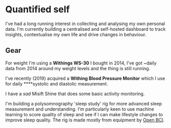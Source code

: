 # Quantified self

I've had a long running interest in collecting and analysing my own personal data. I'm currently building a centralised and self-hosted dashboard to track insights, contextualise my own life and drive changes in behaviour. 

## Gear

For weight I'm using a **Withings WS-30** I bought in 2014, I've got ~daily data from 2014 around my weight levels and the thing is still running. 

I've recently \(2019\) acquired a **Withing Blood Pressure Monitor** which I use for daily ****systolic and diastolic measurement. 

I have a _sad_ Misift Shine that does some basic activity monitoring. 

I'm building a polysomnography 'sleep study' rig for more advanced sleep measurement and understanding. I'm particularly keen to use machine learning to score quality of sleep and see if I can make lifestyle changes to improve sleep quality. The rig is made mostly from equipment by [Open BCI](http://openbci.com).



